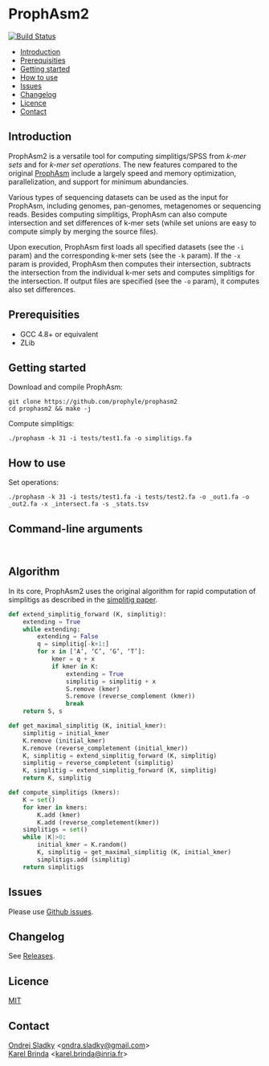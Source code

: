 # ProphAsm2

[![Build Status](https://travis-ci.org/prophyle/prophasm.svg?branch=master)](https://travis-ci.org/prophyle/prophasm)

<!-- vim-markdown-toc GFM -->

* [Introduction](#introduction)
* [Prerequisities](#prerequisities)
* [Getting started](#getting-started)
* [How to use](#how-to-use)
* [Issues](#issues)
* [Changelog](#changelog)
* [Licence](#licence)
* [Contact](#contact)

<!-- vim-markdown-toc -->

## Introduction

ProphAsm2 is a versatile tool for computing simplitigs/SPSS
from *k-mer sets* and for *k-mer set operations*.
The new features compared to the original [ProphAsm](https://github.com/prophyle/prophasm) include a largely speed and memory optimization, parallelization, and support for minimum abundancies.

Various types of sequencing datasets can be used as the input for
ProphAsm, including genomes, pan-genomes, metagenomes or sequencing reads.
Besides computing simplitigs, ProphAsm can also compute intersection
and set differences of k-mer
sets (while set unions are easy to compute simply by merging the source files).

Upon execution, ProphAsm first loads all specified datasets (see the `-i`
param) and the corresponding k-mer sets (see the `-k` param). If the `-x` param
is provided, ProphAsm then computes their intersection, subtracts the
intersection from the individual k-mer sets and computes simplitigs for the
intersection. If output files are specified (see the `-o` param), it computes
also set differences.



## Prerequisities

* GCC 4.8+ or equivalent
* ZLib


## Getting started

Download and compile ProphAsm:

```
git clone https://github.com/prophyle/prophasm2
cd prophasm2 && make -j
```

Compute simplitigs:

```
./prophasm -k 31 -i tests/test1.fa -o simplitigs.fa
```


## How to use

Set operations:
```
./prophasm -k 31 -i tests/test1.fa -i tests/test2.fa -o _out1.fa -o _out2.fa -x _intersect.fa -s _stats.tsv
   ```


## Command-line arguments

<!---
USAGE-BEGIN
-->
```


```
<!---
USAGE-END
-->


## Algorithm

In its core, ProphAsm2 uses the original algorithm for rapid computation of simplitigs as described in the [simplitig paper](https://genomebiology.biomedcentral.com/articles/10.1186/s13059-021-02297-z).

```python
def extend_simplitig_forward (K, simplitig):
	extending = True
	while extending:
		extending = False
		q = simplitig[-k+1:]
		for x in [‘A’, ‘C’, ‘G’, ‘T’]:
			kmer = q + x
			if kmer in K:
				extending = True
				simplitig = simplitig + x
				S.remove (kmer)
				S.remove (reverse_complement (kmer))
				break
	return S, s

def get_maximal_simplitig (K, initial_kmer):
	simplitig = initial_kmer
	K.remove (initial_kmer)
	K.remove (reverse_completement (initial_kmer))
	K, simplitig = extend_simplitig_forward (K, simplitig)
	simplitig = reverse_completent (simplitig)
	K, simplitig = extend_simplitig_forward (K, simplitig)
	return K, simplitig

def compute_simplitigs (kmers):
	K = set()
	for kmer in kmers:
		K.add (kmer)
		K.add (reverse_completement(kmer))
	simplitigs = set()
	while |K|>0:
		initial_kmer = K.random()
		K, simplitig = get_maximal_simplitig (K, initial_kmer)
		simplitigs.add (simplitig)
	return simplitigs
```



## Issues

Please use [Github issues](https://github.com/prophyle/prophasm2/issues).


## Changelog

See [Releases](https://github.com/prophyle/prophasm22/releases).


## Licence

[MIT](https://github.com/prophyle/prophasm/blob/master/LICENSE)


## Contact

[Ondrej Sladky](https://iuuk.mff.cuni.cz/~sladky/) \<ondra.sladky@gmail.com\>\
[Karel Brinda](https://brinda.eu) \<karel.brinda@inria.fr\>
